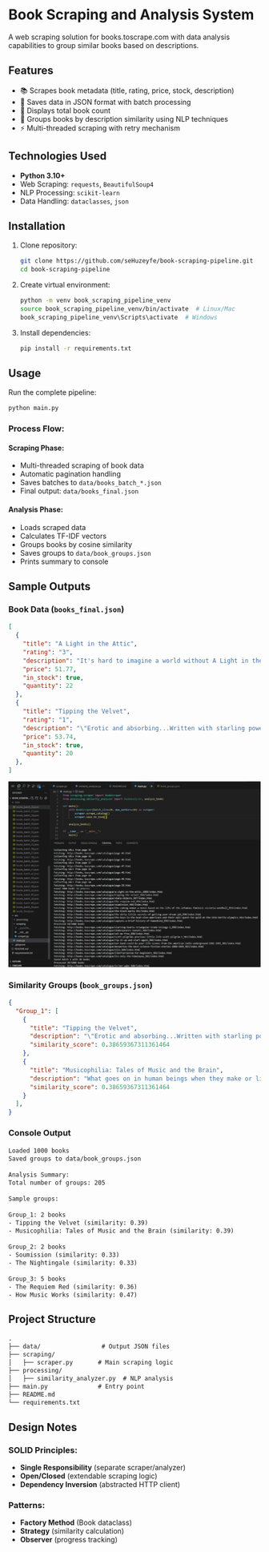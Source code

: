 # Book Scraping and Analysis System

A web scraping solution for books.toscrape.com with data analysis capabilities to group similar books based on descriptions.

## Features
- 📚 Scrapes book metadata (title, rating, price, stock, description)
- 💾 Saves data in JSON format with batch processing
- 🧮 Displays total book count
- 🤖 Groups books by description similarity using NLP techniques
- ⚡ Multi-threaded scraping with retry mechanism

## Technologies Used
- **Python 3.10+**
- Web Scraping: `requests`, `BeautifulSoup4`
- NLP Processing: `scikit-learn`
- Data Handling: `dataclasses`, `json`

## Installation
1. Clone repository:
   ```bash
   git clone https://github.com/seHuzeyfe/book-scraping-pipeline.git
   cd book-scraping-pipeline
   ```

2. Create virtual environment:
   ```bash
   python -m venv book_scraping_pipeline_venv
   source book_scraping_pipeline_venv/bin/activate  # Linux/Mac
   book_scraping_pipeline_venv\Scripts\activate  # Windows
   ```

3. Install dependencies:
   ```bash
   pip install -r requirements.txt
   ```

## Usage
Run the complete pipeline:
```bash
python main.py
```

### Process Flow:
#### Scraping Phase:
- Multi-threaded scraping of book data
- Automatic pagination handling
- Saves batches to `data/books_batch_*.json`
- Final output: `data/books_final.json`

#### Analysis Phase:
- Loads scraped data
- Calculates TF-IDF vectors
- Groups books by cosine similarity
- Saves groups to `data/book_groups.json`
- Prints summary to console

## Sample Outputs
### Book Data (`books_final.json`)
```json
[
  {
    "title": "A Light in the Attic",
    "rating": "3",
    "description": "It's hard to imagine a world without A Light in the Attic. This now-classic collection of poetry and drawings from Shel Silverstein celebrates its 20th anniversary with this special edition. Silverstein's humorous and creative verse can amuse the dowdiest of readers. Lemon-faced adults and fidgety kids sit still and read these rhythmic words and laugh and smile and love th It's hard to imagine a world without A Light in the Attic. This now-classic collection of poetry and drawings from Shel Silverstein celebrates its 20th anniversary with this special edition. Silverstein's humorous and creative verse can amuse the dowdiest of readers. Lemon-faced adults and fidgety kids sit still and read these rhythmic words and laugh and smile and love that Silverstein. Need proof of his genius? RockabyeRockabye baby, in the treetopDon't you know a treetopIs no safe place to rock?And who put you up there,And your cradle, too?Baby, I think someone down here'sGot it in for you. Shel, you never sounded so good. ...more",
    "price": 51.77,
    "in_stock": true,
    "quantity": 22
  },
  {
    "title": "Tipping the Velvet",
    "rating": "1",
    "description": "\"Erotic and absorbing...Written with starling power.\"--\"The New York Times Book Review \" Nan King, an oyster girl, is captivated by the music hall phenomenon Kitty Butler, a male impersonator extraordinaire treading the boards in Canterbury. Through a friend at the box office, Nan manages to visit all her shows and finally meet her heroine. Soon after, she becomes Kitty's \"Erotic and absorbing...Written with starling power.\"--\"The New York Times Book Review \" Nan King, an oyster girl, is captivated by the music hall phenomenon Kitty Butler, a male impersonator extraordinaire treading the boards in Canterbury. Through a friend at the box office, Nan manages to visit all her shows and finally meet her heroine. Soon after, she becomes Kitty's dresser and the two head for the bright lights of Leicester Square where they begin a glittering career as music-hall stars in an all-singing and dancing double act. At the same time, behind closed doors, they admit their attraction to each other and their affair begins. ...more",
    "price": 53.74,
    "in_stock": true,
    "quantity": 20
  },
]
```
![alt text](<Ekran görüntüsü 2025-02-20 115923.png>)



### Similarity Groups (`book_groups.json`)
```json
{
  "Group_1": [
    {
      "title": "Tipping the Velvet",
      "description": "\"Erotic and absorbing...Written with starling power.\"--\"The New York Times Book Review \" Nan King, an oyster girl, is captivated by the music hall phenomenon Kitty Butler, a male impersonator extraord...",
      "similarity_score": 0.38659367311361464
    },
    {
      "title": "Musicophilia: Tales of Music and the Brain",
      "description": "What goes on in human beings when they make or listen to music? What is it about music, what gives it such peculiar power over us, power delectable and beneficent for the most part, but also capable o...",
      "similarity_score": 0.38659367311361464
    }
  ],
}
```

### Console Output
```
Loaded 1000 books
Saved groups to data/book_groups.json

Analysis Summary:
Total number of groups: 205

Sample groups:

Group_1: 2 books
- Tipping the Velvet (similarity: 0.39)
- Musicophilia: Tales of Music and the Brain (similarity: 0.39)

Group_2: 2 books
- Soumission (similarity: 0.33)
- The Nightingale (similarity: 0.33)

Group_3: 5 books
- The Requiem Red (similarity: 0.36)
- How Music Works (similarity: 0.47)

```

## Project Structure
```
.
├── data/                 # Output JSON files
├── scraping/
│   ├── scraper.py       # Main scraping logic
├── processing/
│   ├── similarity_analyzer.py  # NLP analysis
├── main.py              # Entry point
├── README.md
└── requirements.txt
```

## Design Notes
### SOLID Principles:
- **Single Responsibility** (separate scraper/analyzer)
- **Open/Closed** (extendable scraping logic)
- **Dependency Inversion** (abstracted HTTP client)

### Patterns:
- **Factory Method** (Book dataclass)
- **Strategy** (similarity calculation)
- **Observer** (progress tracking)
